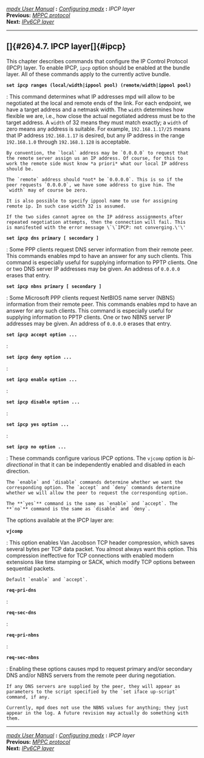 [*mpdx User Manual*](README.md) **:** [*Configuring mpdx*](mpd17.md)
**:** *IPCP layer*\
**Previous:** [*MPPC protocol*](mpd25.md)\
**Next:** [*IPv6CP layer*](mpd27.md)

------------------------------------------------------------------------

## []{#26}4.7. IPCP layer[]{#ipcp}

This chapter describes commands that configure the IP Control Protocol
(IPCP) layer. To enable IPCP, `ipcp` option should be enabled at the
bundle layer. All of these commands apply to the currently active
bundle.

**`set ipcp ranges (local/width|ippool pool) (remote/width|ippool pool)`**

:   This command determines what IP addresses mpd will allow to be
    negotiated at the local and remote ends of the link. For each
    endpoint, we have a target address and a netmask width. The `width`
    determines how flexible we are, i.e., how close the actual
    negotiated address must be to the target address. A `width` of 32
    means they must match exactly; a `width` of zero means any address
    is suitable. For example, `192.168.1.17/25` means that IP address
    `192.168.1.17` is desired, but any IP address in the range
    `192.168.1.0` through `192.168.1.128` is acceptable.

    By convention, the `local` address may be `0.0.0.0` to request that
    the remote server assign us an IP address. Of course, for this to
    work the remote side must know *a priori* what our local IP address
    should be.

    The `remote` address should *not* be `0.0.0.0`. This is so if the
    peer requests `0.0.0.0`, we have some address to give him. The
    `width` may of course be zero.

    It is also possible to specify ippool name to use for assigning
    remote ip. In such case width 32 is assumed.

    If the two sides cannot agree on the IP address assignments after
    repeated negotiation attempts, then the connection will fail. This
    is manifested with the error message \`\`IPCP: not converging.\'\'

**`set ipcp dns primary [ secondary ]`**

:   Some PPP clients request DNS server information from their remote
    peer. This commands enables mpd to have an answer for any such
    clients. This command is especially useful for supplying information
    to PPTP clients. One or two DNS server IP addresses may be given. An
    address of `0.0.0.0` erases that entry.

**`set ipcp nbns primary [ secondary ]`**

:   Some Microsoft PPP clients request NetBIOS name server (NBNS)
    information from their remote peer. This commands enables mpd to
    have an answer for any such clients. This command is especially
    useful for supplying information to PPTP clients. One or two NBNS
    server IP addresses may be given. An address of `0.0.0.0` erases
    that entry.

**`set ipcp accept option ... `**

:   

**`set ipcp deny option ... `**

:   

**`set ipcp enable option ... `**

:   

**`set ipcp disable option ... `**

:   

**`set ipcp yes option ... `**

:   

**`set ipcp no option ... `**

:   These commands configure various IPCP options. The `vjcomp` option
    is *bi-directional* in that it can be independently enabled and
    disabled in each direction.

    The `enable` and `disable` commands determine whether we want the
    corresponding option. The `accept` and `deny` commands determine
    whether we will allow the peer to request the corresponding option.

    The **`yes`** command is the same as `enable` and `accept`. The
    **`no`** command is the same as `disable` and `deny`.

The options available at the IPCP layer are:

**`vjcomp`**

:   This option enables Van Jacobson TCP header compression, which saves
    several bytes per TCP data packet. You almost always want this
    option. This compression ineffective for TCP connections with
    enabled modern extensions like time stamping or SACK, which modify
    TCP options between sequential packets.

    Default `enable` and `accept`.

**`req-pri-dns `**

:   

**`req-sec-dns `**

:   

**`req-pri-nbns `**

:   

**`req-sec-nbns `**

:   Enabling these options causes mpd to request primary and/or
    secondary DNS and/or NBNS servers from the remote peer during
    negotiation.

    If any DNS servers are supplied by the peer, they will appear as
    parameters to the script specified by the `set iface up-script`
    command, if any.

    Currently, mpd does not use the NBNS values for anything; they just
    appear in the log. A future revision may actually do something with
    them.

------------------------------------------------------------------------

[*mpdx User Manual*](README.md) **:** [*Configuring mpdx*](mpd17.md)
**:** *IPCP layer*\
**Previous:** [*MPPC protocol*](mpd25.md)\
**Next:** [*IPv6CP layer*](mpd27.md)
